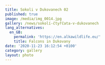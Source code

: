 ```yaml
---
title: Sokoli v Dukovanech 02
published: true
image: /media/img_0014.jpg
gallery: /news/sokolí-čtyřčata-v-dukovanech
lang_alternatives:
  en_GB:
    permalink: 'https://en.alkawildlife.eu/'
    title: Falcons in Dukovany
date: '2020-11-23 16:12:54 +0100'
category: gallery
layout: photo
---
```


